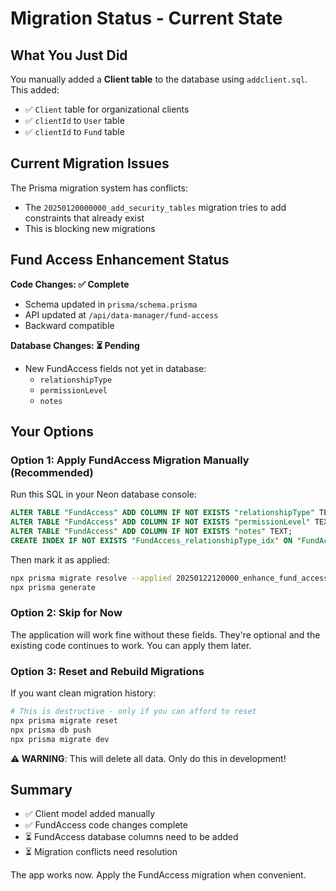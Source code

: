 # Migration Status - Current State

## What You Just Did

You manually added a **Client table** to the database using `addclient.sql`. This added:
- ✅ `Client` table for organizational clients
- ✅ `clientId` to `User` table
- ✅ `clientId` to `Fund` table

## Current Migration Issues

The Prisma migration system has conflicts:
- The `20250120000000_add_security_tables` migration tries to add constraints that already exist
- This is blocking new migrations

## Fund Access Enhancement Status

**Code Changes: ✅ Complete**
- Schema updated in `prisma/schema.prisma`
- API updated at `/api/data-manager/fund-access`
- Backward compatible

**Database Changes: ⏳ Pending**
- New FundAccess fields not yet in database:
  - `relationshipType`
  - `permissionLevel`
  - `notes`

## Your Options

### Option 1: Apply FundAccess Migration Manually (Recommended)

Run this SQL in your Neon database console:

```sql
ALTER TABLE "FundAccess" ADD COLUMN IF NOT EXISTS "relationshipType" TEXT;
ALTER TABLE "FundAccess" ADD COLUMN IF NOT EXISTS "permissionLevel" TEXT DEFAULT 'READ_ONLY';
ALTER TABLE "FundAccess" ADD COLUMN IF NOT EXISTS "notes" TEXT;
CREATE INDEX IF NOT EXISTS "FundAccess_relationshipType_idx" ON "FundAccess"("relationshipType");
```

Then mark it as applied:
```bash
npx prisma migrate resolve --applied 20250122120000_enhance_fund_access
npx prisma generate
```

### Option 2: Skip for Now

The application will work fine without these fields. They're optional and the existing code continues to work. You can apply them later.

### Option 3: Reset and Rebuild Migrations

If you want clean migration history:

```bash
# This is destructive - only if you can afford to reset
npx prisma migrate reset
npx prisma db push
npx prisma migrate dev
```

**⚠️ WARNING**: This will delete all data. Only do this in development!

## Summary

- ✅ Client model added manually
- ✅ FundAccess code changes complete
- ⏳ FundAccess database columns need to be added
- ⏳ Migration conflicts need resolution

The app works now. Apply the FundAccess migration when convenient.

